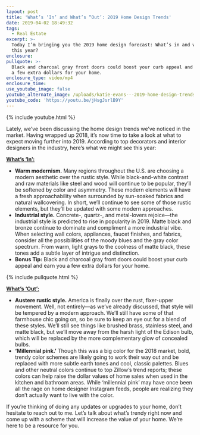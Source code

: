 ```yaml
---
layout: post
title: 'What’s ‘In’ and What’s “Out’: 2019 Home Design Trends'
date: 2019-04-02 18:49:32
tags:
  - Real Estate
excerpt: >-
  Today I’m bringing you the 2019 home design forecast: What’s in and what’s out
  this year?
enclosure:
pullquote: >-
  Black and charcoal gray front doors could boost your curb appeal and earn you
  a few extra dollars for your home.
enclosure_type: video/mp4
enclosure_time:
use_youtube_image: false
youtube_alternate_image: /uploads/katie-evans---2019-home-design-trends-youtube.jpg
youtube_code: 'https://youtu.be/jHsgJsrlB9Y'
---
```


{% include youtube.html %}

Lately, we’ve been discussing the home design trends we’ve noticed in the market. Having wrapped up 2018, it’s now time to take a look at what to expect moving further into 2019. According to top decorators and interior designers in the industry, here’s what we might see this year:

**<u>What&rsquo;s &lsquo;In&rsquo;:</u>**

* **Warm modernism.** Many regions throughout the U.S. are choosing a modern aesthetic over the rustic style. While black-and-white contrast and raw materials like steel and wood will continue to be popular, they’ll be softened by color and asymmetry. These modern elements will have a fresh approachability when surrounded by sun-soaked fabrics and natural wallcovering. In short, we’ll continue to see some of those rustic elements, but they’ll be updated with some modern approaches.
* **Industrial style.** Concrete-, quartz-, and metal-lovers rejoice—the industrial style is predicted to rise in popularity in 2019. Matte black and bronze continue to dominate and compliment a more industrial vibe. When selecting wall colors, appliances, faucet finishes, and fabrics, consider all the possibilities of the moody blues and the gray color spectrum. From warm, light grays to the coolness of matte black, these tones add a subtle layer of intrigue and distinction.&nbsp;
* **Bonus Tip:** Black and charcoal gray front doors could boost your curb appeal and earn you a few extra dollars for your home.

{% include pullquote.html %}

**<u>What&rsquo;s &lsquo;Out&rsquo;:</u>**

* **Austere rustic style.** America is finally over the rust, fixer-upper movement. Well, not entirely—as we’ve already discussed, that style will be tempered by a modern approach. We’ll still have some of that farmhouse chic going on, so be sure to keep an eye out for a blend of these styles. We’ll still see things like brushed brass, stainless steel, and matte black, but we’ll move away from the harsh light of the Edison bulb, which will be replaced by the more complementary glow of concealed bulbs.
* **‘Millennial pink.’** Though this was a big color for the 2018 market, bold, trendy color schemes are likely going to work their way out and be replaced with more subtle earth tones and cool, classic palettes. Blues and other neutral colors continue to top Zillow’s trend reports; these colors can help raise the dollar values of home sales when used in the kitchen and bathroom areas. While ‘millennial pink’ may have once been all the rage on home designer Instagram feeds, people are realizing they don’t actually want to live with the color.

If you’re thinking of doing any updates or upgrades to your home, don’t hesitate to reach out to me. Let’s talk about what’s trendy right now and come up with a scheme that will increase the value of your home. We’re here to be a resource for you.<br>&nbsp;